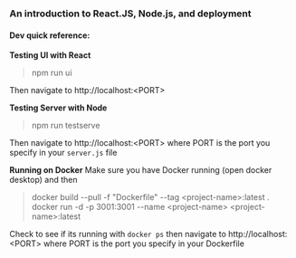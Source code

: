 ### An introduction to React.JS, Node.js, and deployment

#### Dev quick reference:

**Testing UI with React**
>npm run ui

Then navigate to http://localhost:<PORT\>

**Testing Server with Node**
>npm run testserve

Then navigate to http://localhost:<PORT\> where PORT is the port you specify in your `server.js` file

**Running on Docker**
Make sure you have Docker running (open docker desktop) and then
>docker build --pull -f "Dockerfile" --tag <project-name\>:latest .
docker run -d -p 3001:3001 --name <project-name\> <project-name\>:latest

Check to see if its running with `docker ps` then navigate to http://localhost:<PORT\> where PORT is the port you specify in your Dockerfile